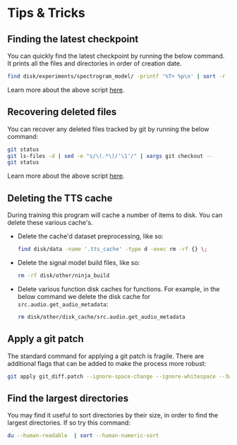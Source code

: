 # Tips & Tricks

## Finding the latest checkpoint

You can quickly find the latest checkpoint by running the below command. It prints all the files
and directories in order of creation date.

```bash
find disk/experiments/spectrogram_model/ -printf '%T+ %p\n' | sort -r | head
```

Learn more about the above script
[here](https://askubuntu.com/questions/61179/find-the-latest-file-by-modified-date).

## Recovering deleted files

You can recover any deleted files tracked by git by running the below command:

```bash
git status
git ls-files -d | sed -e "s/\(.*\)/'\1'/" | xargs git checkout --
git status
```

Learn more about the above script
[here](https://stackoverflow.com/questions/11956710/git-recover-deleted-file-where-no-commit-was-made-after-the-delete).

## Deleting the TTS cache

During training this program will cache a number of items to disk. You can delete these various
cache's.

- Delete the cache'd dataset preprocessing, like so:

  ```bash
  find disk/data -name '.tts_cache' -type d -exec rm -rf {} \;
  ```

- Delete the signal model build files, like so:

  ```bash
  rm -rf disk/other/ninja_build
  ```

- Delete various function disk caches for functions. For example, in the below command
  we delete the disk cache for `src.audio.get_audio_metadata`:

  ```bash
  rm disk/other/disk_cache/src.audio.get_audio_metadata
  ```

## Apply a git patch

The standard command for applying a git patch is fragile. There are additional flags that can
be added to make the process more robust:

```bash
git apply git_diff.patch --ignore-space-change --ignore-whitespace --3way
```

## Find the largest directories

You may find it useful to sort directories by their size, in order to find the largest
directories. If so try this command:

```bash
du --human-readable  | sort --human-numeric-sort
```
